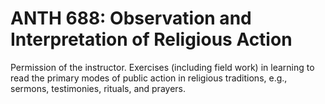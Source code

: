 # ANTH 688: Observation and Interpretation of Religious Action

Permission of the instructor. Exercises (including field work) in learning to read the primary modes of public action in religious traditions, e.g., sermons, testimonies, rituals, and prayers.
